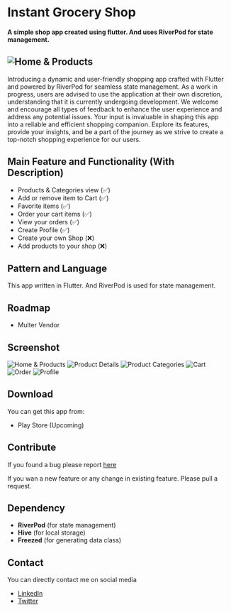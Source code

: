 # Instant Grocery Shop
**A simple shop app created using flutter. And uses RiverPod for state management.**

![Home & Products](/screenshot/shop-banner.jpg)
---
Introducing a dynamic and user-friendly shopping app crafted with Flutter and powered by RiverPod for seamless state management. As a work in progress, users are advised to use the application at their own discretion, understanding that it is currently undergoing development. We welcome and encourage all types of feedback to enhance the user experience and address any potential issues. Your input is invaluable in shaping this app into a reliable and efficient shopping companion. Explore its features, provide your insights, and be a part of the journey as we strive to create a top-notch shopping experience for our users.

## Main Feature and Functionality (With Description)

- Products & Categories view (✅)
- Add or remove item to Cart (✅)
- Favorite items (✅)
- Order your cart items (✅)
- View your orders (✅)
- Create Profile (✅)
- Create your own Shop (❌)
- Add products to your shop (❌)

## Pattern and Language

This app written in Flutter. And RiverPod is used for state management.

## Roadmap

- Multer Vendor

## Screenshot

![Home & Products](/screenshot/home-page-product-list.jpg)
![Product Details](/screenshot/product-details.jpg)
![Product Categories](/screenshot/category-list-category-products.jpg)
![Cart](/screenshot/cart.jpg)
![Order](/screenshot/orders.jpg)
![Profile](/screenshot/profile.jpg)

## Download

You can get this app from:

- Play Store (Upcoming)

## Contribute

If you found a bug please report [here](https://github.com/carbonanik/grocery-app/issues)

If you wan a new feature or any change in existing feature. Please pull a request.

## Dependency

- **RiverPod** (for state management)
- **Hive** (for local storage)
- **Freezed** (for generating data class)

## Contact

You can directly contact me on social media

- [LinkedIn](https://www.linkedin.com/in/carbonanik)
- [Twitter](https://twitter.com/carbonanik)
